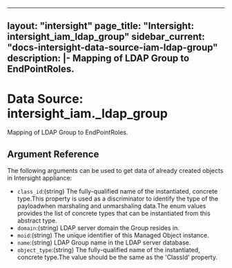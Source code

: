 
---
layout: "intersight"
page_title: "Intersight: intersight_iam_ldap_group"
sidebar_current: "docs-intersight-data-source-iam-ldap-group"
description: |-
Mapping of LDAP Group to EndPointRoles.
---

# Data Source: intersight_iam._ldap_group
Mapping of LDAP Group to EndPointRoles.
## Argument Reference
The following arguments can be used to get data of already created objects in Intersight appliance:
* `class_id`:(string) The fully-qualified name of the instantiated, concrete type.This property is used as a discriminator to identify the type of the payloadwhen marshaling and unmarshaling data.The enum values provides the list of concrete types that can be instantiated from this abstract type. 
* `domain`:(string) LDAP server domain the Group resides in. 
* `moid`:(string) The unique identifier of this Managed Object instance. 
* `name`:(string) LDAP Group name in the LDAP server database. 
* `object_type`:(string) The fully-qualified name of the instantiated, concrete type.The value should be the same as the 'ClassId' property. 
